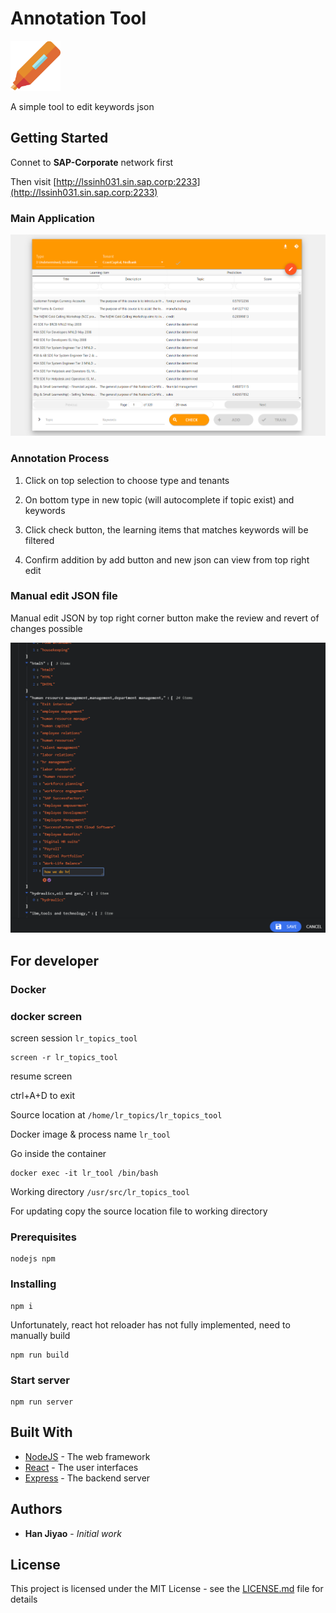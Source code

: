 # Annotation Tool

<img src="./doc/logo.png" width="80">

A simple tool to edit keywords json

## Getting Started

Connet to **SAP-Corporate** network first

Then visit [http://lssinh031.sin.sap.corp:2233](http://lssinh031.sin.sap.corp:2233)

### Main Application

![Main](./doc/main2.png)

### Annotation Process

1. Click on top selection to choose type and tenants

2. On bottom type in new topic (will autocomplete if topic exist) and keywords

3. Click check button, the learning items that matches keywords will be filtered

4. Confirm addition by add button and new json can view from top right edit

### Manual edit JSON file

Manual edit JSON by top right corner button make the review and revert of changes possible

![Editor](./doc/editor.png)

## For developer 

### Docker

### docker screen

screen session `lr_topics_tool`
```
screen -r lr_topics_tool 
```
resume screen

ctrl+A+D to exit

Source location at `/home/lr_topics/lr_topics_tool`

Docker image & process name `lr_tool`

Go inside the container
```
docker exec -it lr_tool /bin/bash
```
Working directory `/usr/src/lr_topics_tool`

For updating copy the source location file to working directory

### Prerequisites
```
nodejs npm
```
### Installing
```
npm i
```
Unfortunately, react hot reloader has not fully implemented, need to manually build
```
npm run build
```
### Start server
```
npm run server
```

## Built With
* [NodeJS](https://reactjs.org/) - The web framework
* [React](https://reactjs.org/) - The user interfaces
* [Express](https://expressjs.com/) - The backend server

## Authors
* **Han Jiyao** - *Initial work*

## License
This project is licensed under the MIT License - see the [LICENSE.md](LICENSE.md) file for details
